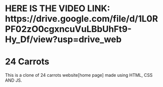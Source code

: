 <h1>HERE IS THE VIDEO LINK:<br>
https://drive.google.com/file/d/1L0RPF02zO0cgxncuVuLBbUhFt9-Hy_Df/view?usp=drive_web</h1>
<h1>24 Carrots</h1>
<p>This is a clone of 24 carrots website[home page] made using HTML, CSS AND JS.</p>

